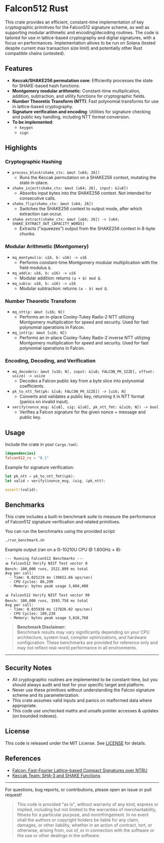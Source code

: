 # Falcon512 Rust

This crate provides an efficient, constant-time implementation of key cryptographic primitives for the Falcon512 signature scheme, as well as supporting modular arithmetic and encoding/decoding routines. The code is tailored for use in lattice-based cryptography and digital signatures, with a focus on performances.
Implementation allows to be run on Solana (tested despite current max transaction size limit) and potentially other Rust compatible chains (untested).

## Features

- **Keccak/SHAKE256 permutation core**: Efficiently processes the state for SHAKE-based hash functions.
- **Montgomery modular arithmetic**: Constant-time multiplication, addition, subtraction, and utility functions for cryptographic fields.
- **Number Theoretic Transform (NTT)**: Fast polynomial transforms for use in lattice-based cryptography.
- **Signature verification and encoding**: Utilities for signature checking and public key handling, including NTT format conversion.
- **To be implemented**: 
  - `keygen`
  - `sign`

## Highlights

### Cryptographic Hashing

- `process_block(shake_ctx: &mut [u64; 26])`
    - Runs the Keccak permutation on a SHAKE256 context, mutating the state in-place.
- `shake_inject(shake_ctx: &mut [u64; 26], input: &[u8])`
    - Absorbs input bytes into the SHAKE256 context. Not intended for consecutive calls.
- `shake_flip(shake_ctx: &mut [u64; 26])`
    - Switches the SHAKE256 context to output mode, after which extraction can occur.
- `shake_extract(shake_ctx: &mut [u64; 26]) -> [u64; SHAKE_EXTRACT_OUT_CAPACITY_WORDS]`
    - Extracts ("squeezes") output from the SHAKE256 context in 8-byte chunks.

### Modular Arithmetic (Montgomery)

- `mq_montymul(a: u16, b: u16) -> u16`
    - Performs constant-time Montgomery modular multiplication with the field modulus `Q`.
- `mq_add(a: u16, b: u16) -> u16`
    - Modular addition: returns `(a + b) mod Q`.
- `mq_sub(a: u16, b: u16) -> u16`
    - Modular subtraction: returns `(a - b) mod Q`.

### Number Theoretic Transform

- `mq_ntt(p: &mut [u16; N])`
    - Performs an in-place Cooley-Tukey Radix-2 NTT utilizing Montgomery multiplication for speed and security. Used for fast polynomial operations in Falcon.
- `mq_intt(p: &mut [u16; N])`
    - Performs an in-place Cooley-Tukey Radix-2 inverse NTT utilizing Montgomery multiplication for speed and security. Used for fast polynomial operations in Falcon.

### Encoding, Decoding, and Verification

- `mq_decode(x: &mut [u16; N], input: &[u8; FALCON_PK_SIZE], offset: usize) -> usize`
    - Decodes a Falcon public key from a byte slice into polynomial coefficients.
- `pk_to_ntt_fmt(pk: &[u8; FALCON_PK_SIZE]) -> [u16; N]`
    - Converts and validates a public key, returning it in NTT format (panics on invalid input).
- `verify(nonce_msg: &[u8], sig: &[u8], pk_ntt_fmt: &[u16; N]) -> bool`
    - Verifies a Falcon signature for the given nonce + message and public key.

## Usage

Include the crate in your `Cargo.toml`:

```toml
[dependencies]
falcon512_rs = "0.1"
```

Example for signature verification:

```rust
let pk_ntt = pk_to_ntt_fmt(&pk);
let valid = verify(&nonce_msg, &sig, &pk_ntt);

assert!(valid);
```

## Benchmarks

This crate includes a built-in benchmark suite to measure the performance of Falcon512 signature verification and related primitives.

You can run the benchmarks using the provided script:

```sh
./run_benchmark.sh
```

Example output (ran on a i5-10210U CPU @ 1.60GHz × 8):

```
--- Running Falcon512 Benchmarks ---
📊 Falcon512 Verify NIST Test vector 0
Bench: 100,000 runs, 2521.899 ms total
Avg per call:
  - Time: 0.025219 ms (39652.66 ops/sec)
  - CPU Cycles: 86,299
  - Memory: bytes peak usage 3,604,480

📊 Falcon512 Verify NIST Test vector 99
Bench: 100,000 runs, 3593.758 ms total
Avg per call:
  - Time: 0.035938 ms (27826.02 ops/sec)
  - CPU Cycles: 109,238
  - Memory: bytes peak usage 3,616,768
```

> **Benchmark Disclaimer:**  
> Benchmark results may vary significantly depending on your CPU architecture, system load, compiler optimizations, and hardware configuration. These benchmarks are provided for reference only and may not reflect real-world performance in all environments.

---

## Security Notes

- All cryptographic routines are implemented to be constant-time, but you should always audit and test for your specific target and platform.
- Never use these primitives without understanding the Falcon signature scheme and its parameterization.
- This crate assumes valid inputs and panics on malformed data where appropriate.
- This code use unchecked maths and unsafe pointer accesses & updates (on bounded indexes).

## License

This code is released under the MIT License. See [LICENSE](./LICENSE) for details.

## References

- [Falcon: Fast-Fourier Lattice-based Compact Signatures over NTRU](https://falcon-sign.info/)
- [Keccak Team: SHA-3 and SHAKE Functions](https://keccak.team/)

---
For questions, bug reports, or contributions, please open an issue or pull request!

> This code is provided "as is", without warranty of any kind, express or implied, including but not limited to the warranties of merchantability, fitness for a particular purpose, and noninfringement. In no event shall the authors or copyright holders be liable for any claim, damages, or other liability, whether in an action of contract, tort, or otherwise, arising from, out of, or in connection with the software or the use or other dealings in the software.

